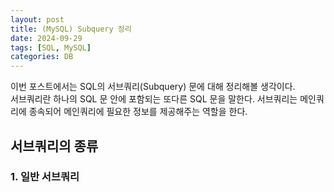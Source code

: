 ```yaml
---
layout: post
title: (MySQL) Subquery 정리
date: 2024-09-29
tags: [SQL, MySQL]
categories: DB
---
```


이번 포스트에서는 SQL의 서브쿼리(Subquery) 문에 대해 정리해볼 생각이다.  
서브쿼리란 하나의 SQL 문 안에 포함되는 또다른 SQL 문을 말한다. 서브쿼리는 메인쿼리에 종속되어 메인쿼리에 필요한 정보를 제공해주는 역할을 한다.  
## 서브쿼리의 종류
### 1. 일반 서브쿼리